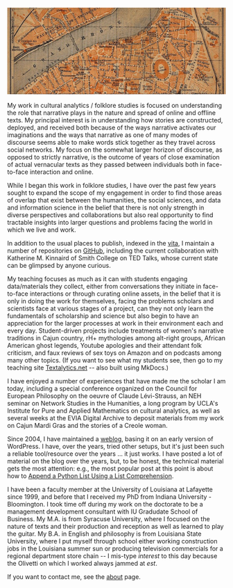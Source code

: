 
<p class="caption"><img src="../img/map.jpg" alt="a section of an old map"></p>


My work in cultural analytics / folklore studies is focused on understanding the role that narrative plays in the nature and spread of online and offline texts. My principal interest is in understanding how stories are constructed, deployed, and received both because of the ways narrative activates our imaginations and the ways that narrative as one of many modes of discourse seems able to make words stick together as they travel across social networks. My focus on the somewhat larger horizon of discourse, as opposed to strictly narrative, is the outcome of years of close examination of actual vernacular texts as they passed between individuals both in face-to-face interaction and online.

While I began this work in folklore studies, I have over the past few years sought to expand the scope of my engagement in order to find those areas of overlap that exist between the humanities, the social sciences, and data and information science in the belief that there is not only strength in diverse perspectives and collaborations but also real opportunity to find tractable insights into larger questions and problems facing the world in which we live and work.

In addition to the usual places to publish, indexed in the [vita][], I maintain a number of repositories on [GitHub][], including the current collaboration with Katherine M. Kinnaird of Smith College on TED Talks, whose current state can be glimpsed by anyone curious.

My teaching focuses as much as it can with students engaging data/materials they collect, either from conversations they initiate in face-to-face interactions or through curating online assets, in the belief that it is only in doing the work for themselves, facing the problems scholars and scientists face at various stages of a project, can they not only learn the fundamentals of scholarship and science but also begin to have an appreciation for the larger processes at work in their environment each and every day. Student-driven projects include treatments of women's narrative traditions in Cajun country, rH+ mythologies among alt-right groups, African American ghost legends, Youtube apologies and their attendant folk criticism, and faux reviews of sex toys on Amazon and on podcasts among many other topics. (If you want to see what my students see, then go to my teaching site [Textalytics.net][] -- also built using MkDocs.)

I have enjoyed a number of experiences that have made me the scholar I am today, including a special conference organized on the Council for European Philosophy on the oeuvre of Claude Lévi-Strauss, an NEH seminar on Network Studies in the Humanities, a long program by UCLA's Institute for Pure and Applied Mathematics on cultural analytics, as well as several weeks at the EVIA Digital Archive to deposit materials from my work on Cajun Mardi Gras and the stories of a Creole woman.

Since 2004, I have maintained a [weblog][], basing it on an early version of WordPress. I have, over the years, tried other setups, but it's just been such a reliable tool/resource over the years ... it just works. I have posted a lot of material on the blog over the years, but, to be honest, the technical material gets the most attention: e.g., the most popular post at this point is about how to [Append a Python List Using a List Comprehension][append].

I have been a faculty member at the University of Louisiana at Lafayette since 1999, and before that I received my PhD from Indiana University - Bloomington. I took time off during my work on the doctorate to be a management development consultant with IU Gradudate School of Business. My M.A. is from Syracuse University, where I focused on the nature of texts and their production and reception as well as learned to play the guitar. My B.A. in English and philosophy is from Louisiana State University, where I put myself through school either working construction jobs in the Louisiana summer sun or producing television commercials for a regional department store chain -- I mis-type *interest* to this day because the Olivetti on which I worked always jammed at *est*.

If you want to contact me, see the [about][] page.

[vita]: http://johnlaudun.net/vita/
[GitHub]: https://github.com/johnlaudun/
[Textalytics.net]: https://textalytics.net/
[weblog]: http://johnlaudun.org
[append]: http://johnlaudun.org/20170928-append-python-list-using-list-comprehension/
[about]: about.md
